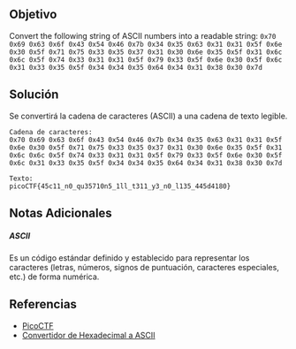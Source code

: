 ## Objetivo
Convert the following string of ASCII numbers into a readable string:
`0x70 0x69 0x63 0x6f 0x43 0x54 0x46 0x7b 0x34 0x35 0x63 0x31 0x31 0x5f 0x6e 0x30 0x5f 0x71 0x75 0x33 0x35 0x37 0x31 0x30 0x6e 0x35 0x5f 0x31 0x6c 0x6c 0x5f 0x74 0x33 0x31 0x31 0x5f 0x79 0x33 0x5f 0x6e 0x30 0x5f 0x6c 0x31 0x33 0x35 0x5f 0x34 0x34 0x35 0x64 0x34 0x31 0x38 0x30 0x7d`
## Solución
Se convertirá la cadena de caracteres (ASCII) a una cadena de texto legible.

```
Cadena de caracteres:
0x70 0x69 0x63 0x6f 0x43 0x54 0x46 0x7b 0x34 0x35 0x63 0x31 0x31 0x5f 0x6e 0x30 0x5f 0x71 0x75 0x33 0x35 0x37 0x31 0x30 0x6e 0x35 0x5f 0x31 0x6c 0x6c 0x5f 0x74 0x33 0x31 0x31 0x5f 0x79 0x33 0x5f 0x6e 0x30 0x5f 0x6c 0x31 0x33 0x35 0x5f 0x34 0x34 0x35 0x64 0x34 0x31 0x38 0x30 0x7d

Texto: 
picoCTF{45c11_n0_qu35710n5_1ll_t311_y3_n0_l135_445d4180}
```
## Notas Adicionales
##### ASCII
Es un código estándar definido y establecido para representar los caracteres (letras, números, signos de puntuación, caracteres especiales, etc.) de forma numérica.
## Referencias
- [PicoCTF](https://play.picoctf.org)
- [Convertidor de Hexadecimal a ASCII](https://www.rapidtables.com/convert/number/hex-to-ascii.html)